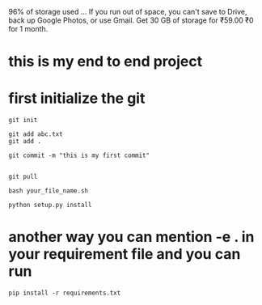 96% of storage used … If you run out of space, you can't save to Drive, back up Google Photos, or use Gmail. Get 30 GB of storage for ₹59.00 ₹0 for 1 month.
# this is my end to end project

# first initialize the git

```
git init
```

```
git add abc.txt
git add .
```
```
git commit -m "this is my first commit"
```

```

git pull

```

```
bash your_file_name.sh
```

```
python setup.py install
```

# another way you can mention -e . in your requirement file and you can run

```
pip install -r requirements.txt
```